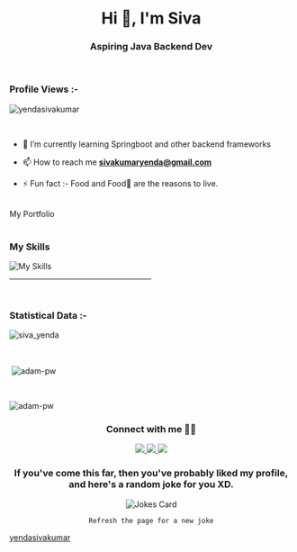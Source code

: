 <h1 align="center">Hi 👋, I'm Siva</h1>
<h3 align="center">Aspiring Java Backend Dev</h3>

<br>

<p align="right"> <h3>Profile Views :-</h3> <img src="https://komarev.com/ghpvc/?username=yendasivakumar&label=Profile%20views&color=0e75b6&style=flat"
    alt="yendasivakumar" /> 
  </p>

<br>



- 🌱 I’m currently learning Springboot and other backend frameworks

- 📫 How to reach me **sivakumaryenda@gmail.com**

- ⚡ Fun fact :- Food and Food🍜 are the reasons to live.

<br>
<a src"https://sivakumar-portfolio.netlify.app/">My Portfolio</a>

<br>

<br>
  <h3>My Skills</h3>
  <img aling="left" src="https://skillicons.dev/icons?i=java,spring,hibernate,bootstrap,js,html,css," alt="My Skills"/>
  <hr width="50%"/>


<br>

<h3>Statistical Data :-</h3>
<p><img align="center"
    src="https://github-readme-stats.vercel.app/api/top-langs?username=yendasivakumar&show_icons=true&locale=en&bg_color=0d1117&text_color=ffffff&layout=compact"
    alt="siva_yenda" 
    bg_color=#808080/></p>

<br>

<p>&nbsp;<img align="center" src="https://github-readme-stats.vercel.app/api?username=yendasivakumar&show_icons=true&locale=en&bg_color=0d1117&text_color=ffffff&repo=convoychat"
    alt="adam-pw" /></p>

<br>

<p><img align="center" src="https://github-readme-streak-stats.herokuapp.com/?user=yendasivakumar&theme=dark&background=0d1117&date_format=M%20j%5B%2C%20Y%5D" alt="adam-pw" /></p>

<div align="center">
<h3>Connect with me 🙋🏻</h3>
<a href="https://www.linkedin.com/in/sivakumar-yenda-1587a7141/" target="_blank">
  <img src="https://skillicons.dev/icons?i=linkedin">
</a>
<a href="https://twitter.com/itssivay">
  <img src="https://skillicons.dev/icons?i=twitter">
</a>
<a href="https://www.instagram.com/sivayenda/">
  <img src="https://skillicons.dev/icons?i=instagram">
</a>
</div>


<div align="center">
  <h3>If you've come this far, then you've probably liked my profile, and here's a random joke for you XD.</h3>
  <img src="https://readme-jokes.vercel.app/api?theme=react" alt="Jokes Card" />
</div>
<p align="center">
  <code>Refresh the page for a new joke</code>
</p>


[yendasivakumar](https://github.com/yendasivakumar)
